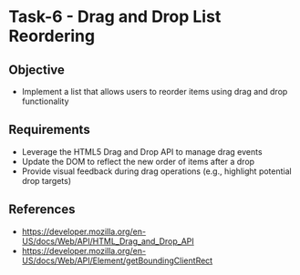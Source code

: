 # Task-6 - Drag and Drop List Reordering

## Objective
- Implement a list that allows users to reorder items using drag and drop functionality

## Requirements
- Leverage the HTML5 Drag and Drop API to manage drag events
- Update the DOM to reflect the new order of items after a drop
- Provide visual feedback during drag operations (e.g., highlight potential drop targets)

## References
- https://developer.mozilla.org/en-US/docs/Web/API/HTML_Drag_and_Drop_API
- https://developer.mozilla.org/en-US/docs/Web/API/Element/getBoundingClientRect